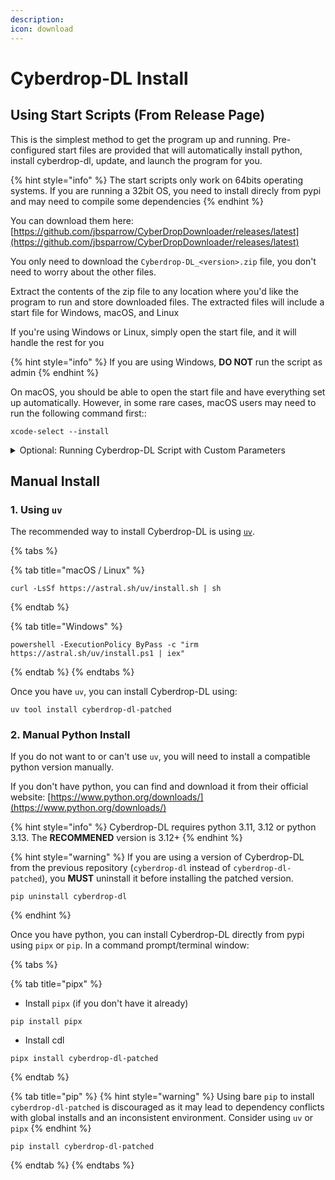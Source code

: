 ```yaml
---
description:
icon: download
---
```


# Cyberdrop-DL Install

## Using Start Scripts (From Release Page)

This is the simplest method to get the program up and running. Pre-configured start files are provided that will automatically install python, install cyberdrop-dl, update, and launch the program for you.

{% hint style="info" %}
The start scripts only work on 64bits operating systems. If you are running a 32bit OS, you need to install direcly from pypi and may need to compile some dependencies
{% endhint %}

You can download them here: [https://github.com/jbsparrow/CyberDropDownloader/releases/latest](https://github.com/jbsparrow/CyberDropDownloader/releases/latest)

You only need to download the `Cyberdrop-DL_<version>.zip` file, you don't need to worry about the other files.

Extract the contents of the zip file to any location where you'd like the program to run and store downloaded files. The extracted files will include a start file for Windows, macOS, and Linux

If you're using Windows or Linux, simply open the start file, and it will handle the rest for you

{% hint style="info" %}
If you are using Windows, **DO NOT** run the script as admin
{% endhint %}

On macOS, you should be able to open the start file and have everything set up automatically. However, in some rare cases, macOS users may need to run the following command first::

```shell
xcode-select --install
```

<details>

<summary>Optional: Running Cyberdrop-DL Script with Custom Parameters</summary>

You can open the start script from the zip in a text editor like notepad. At the top of the file, you will this line:

```shell
set "COMMANDLINE_ARGS="
```

`COMMANDLINE_ARGS`:  Provide any arguments to pass to Cyberdrop-Dl. For more information, refer to the [CLI Arguments section](../reference/cli-arguments.md)

{% hint style="info" %}
You **MUST** put the values _inside_ the double quotes. Ex: `set "COMMANDLINE_ARGS=--disable-cache"`
{% endhint %}

</details>

## Manual Install

### 1. Using `uv`

The recommended way to install Cyberdrop-DL is using [`uv`](https://docs.astral.sh/uv).

{% tabs %}

{% tab title="macOS / Linux" %}

```shell
curl -LsSf https://astral.sh/uv/install.sh | sh
```

{% endtab %}

{% tab title="Windows" %}

```shell
powershell -ExecutionPolicy ByPass -c "irm https://astral.sh/uv/install.ps1 | iex"
```

{% endtab %}
{% endtabs %}

Once you have `uv`, you can install Cyberdrop-DL using:

```shell
uv tool install cyberdrop-dl-patched
```

### 2. Manual Python Install

If you do not want to or can't use `uv`, you will need to install a compatible python version manually.

If you don't have python, you can find and download it from their official website: [https://www.python.org/downloads/](https://www.python.org/downloads/)

{% hint style="info" %}
Cyberdrop-DL requires python 3.11, 3.12 or python 3.13. The **RECOMMENED** version is 3.12+
{% endhint %}

{% hint style="warning" %}
If you are using a version of Cyberdrop-DL from the previous repository (`cyberdrop-dl` instead of `cyberdrop-dl-patched`), you **MUST** uninstall it before installing the patched version.

```shell
pip uninstall cyberdrop-dl
```

{% endhint %}

Once you have python, you can install Cyberdrop-DL directly from pypi using `pipx` or `pip`. In a command prompt/terminal window:

{% tabs %}

{% tab title="pipx" %}

- Install `pipx` (if you don't have it already)

```shell
pip install pipx
```

- Install cdl

```shell
pipx install cyberdrop-dl-patched
```

{% endtab %}

{% tab title="pip" %}
{% hint style="warning" %}
Using bare `pip` to install `cyberdrop-dl-patched` is discouraged as it may lead to dependency conflicts with global installs and an inconsistent environment. Consider using `uv` or `pipx`
{% endhint %}

```shell
pip install cyberdrop-dl-patched
```

{% endtab %}
{% endtabs %}

